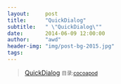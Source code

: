 ```yaml
---
layout:     post
title:      "QuickDialog"
subtitle:   " \"QuickDialog\""
date:       2014-06-09 12:00:00
author:     "awd"
header-img: "img/post-bg-2015.jpg"
tags:
---
```

>[QuickDialog](https://github.com/escoz/QuickDialog/)
><small>目录:[cocoapod](/2014/06/09/cocoapod-cocoapod)</small>

